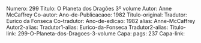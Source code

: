 Numero: 299
Titulo: O Planeta dos Dragões 3º volume
Autor: Anne McCaffrey
Co-autor: 
Ano-de-Publicacaoo: 1982
Titulo-original: 
Tradutor: Eurico da Fonseca
Co-tradutor: 
Ano-de-edicao: 1982
alias: Anne-McCaffrey
Autor2-alias: 
Tradutor1-alias: Eurico-da-Fonseca
Tradutor2-alias: 
Titulo-link: 299-O-Planeta-dos-Dragoes-3-volume
Capa: 
pags: 237
Capa-link: